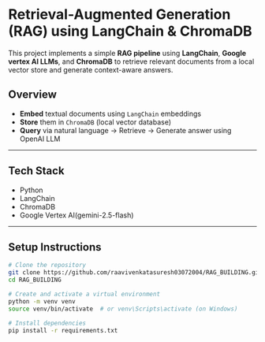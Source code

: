 #  Retrieval-Augmented Generation (RAG) using LangChain & ChromaDB

This project implements a simple **RAG pipeline** using **LangChain**, **Google vertex AI LLMs**, and **ChromaDB** to retrieve relevant documents from a local vector store and generate context-aware answers.

##  Overview

- **Embed** textual documents using `LangChain` embeddings
- **Store** them in `ChromaDB` (local vector database)
- **Query** via natural language → Retrieve → Generate answer using OpenAI LLM

---

##  Tech Stack

- Python
- LangChain
- ChromaDB
- Google Vertex AI(gemini-2.5-flash)

---

##   Setup Instructions

```bash
# Clone the repository
git clone https://github.com/raavivenkatasuresh03072004/RAG_BUILDING.git
cd RAG_BUILDING

# Create and activate a virtual environment
python -m venv venv
source venv/bin/activate  # or venv\Scripts\activate (on Windows)

# Install dependencies
pip install -r requirements.txt
